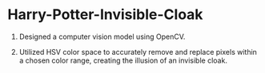 # Harry-Potter-Invisible-Cloak

1. Designed a computer vision model using OpenCV.
   
2. Utilized HSV color space to accurately remove and replace pixels within a chosen color range, creating the illusion of an
invisible cloak.
